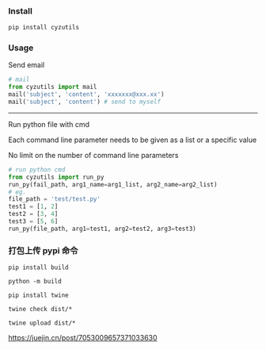 ### Install

```bash
pip install cyzutils
```

### Usage

Send email

```python
# mail
from cyzutils import mail
mail('subject', 'content', 'xxxxxxx@xxx.xx')
mail('subject', 'content') # send to myself
```

---

Run python file with cmd

Each command line parameter needs to be given as a list or a specific value

No limit on the number of command line parameters

```python
# run python cmd
from cyzutils import run_py
run_py(fail_path, arg1_name=arg1_list, arg2_name=arg2_list)
# eg.
file_path = 'test/test.py'
test1 = [1, 2]
test2 = [3, 4]
test3 = [5, 6]
run_py(file_path, arg1=test1, arg2=test2, arg3=test3)
```

### 打包上传 pypi 命令

```shell
pip install build

python -m build

pip install twine

twine check dist/*

twine upload dist/*
```

https://juejin.cn/post/7053009657371033630